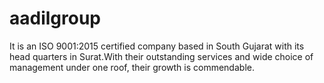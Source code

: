 # aadilgroup
It is an ISO 9001:2015 certified company based in South Gujarat with its head quarters in Surat.With their outstanding services and wide choice of management under one roof, their growth is commendable.
